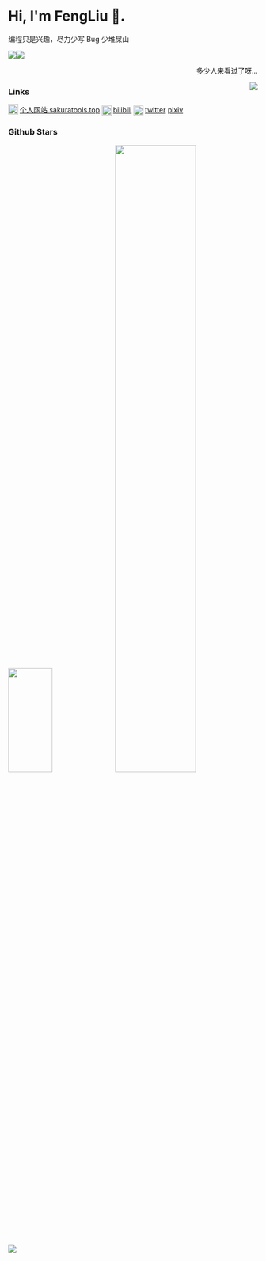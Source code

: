 # Hi, I'm FengLiu 👋.

编程只是兴趣，尽力少写 Bug 少堆屎山

![](https://img.shields.io/badge/%E5%86%99%E4%BD%9C%E5%B7%A5%E5%85%B7-Typora-yellowgreen)![](https://img.shields.io/badge/%E7%BC%96%E8%BE%91%E5%99%A8-VSCode-yellow)

<div>
    <p align="right">多少人来看过了呀...</p>
    <img align="right" src="https://count.getloli.com/get/@:FengLiuFeseliud?theme=rule34">
</div>

### Links

<div>
    <div  align="left" style="display: inline-block" >
        <a href="https://sakuratools.top"><img src="https://sakuratools.top/favicon.ico" align="left" width="20">个人网站 sakuratools.top</a>
    </div>
    <div  align="left" style="display: inline-block">
        <a href="https://space.bilibili.com/34394509"><img src="https://www.bilibili.com/favicon.ico" align="left" width="20">bilibili</a>
    </div>
    <div  align="left" style="display: inline-block">
        <a href="https://twitter.com/fengliufeseliud"><img src="https://twitter.com/favicon.ico" align="left" width="20">twitter</a>
    </div>
    <div  align="left" style="display: inline-block">
        <a href="https://www.pixiv.net/users/76113338">pixiv</a>
    </div>
</div>

### Github Stars
<div width="100%">
 	<img src="https://github-readme-stats.vercel.app/api/top-langs/?username=FengLiuFeseliud&theme=cobalt&layout=compact" width="42%" height="210">
	<img src="https://github-readme-stats.vercel.app/api?username=FengLiuFeseliud&show_icons=true&theme=cobalt" width="57%">
</div>
<img src="https://activity-graph.herokuapp.com/graph?username=FengLiuFeseliud&theme=rogue">

